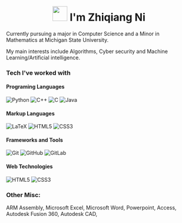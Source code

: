 <h1 align="center"><img src="https://user-images.githubusercontent.com/44104676/173990923-48b66056-0bff-472a-b5bf-faab4146e950.gif" width="40" height="40"> I'm Zhiqiang Ni</h1>

<p> Currently pursuing a major in Computer Science and a Minor in Mathematics at Michigan State University. </p>
<p> My main interests include Algorithms, Cyber security and Machine Learning/Artificial intelligence. </p>


### Tech I've worked with

#### Programing Languages

![Python](https://img.shields.io/badge/python-3670A0?style=for-the-badge&logo=python&logoColor=ffdd54)
![C++](https://img.shields.io/badge/c++-%2300599C.svg?style=for-the-badge&logo=c%2B%2B&logoColor=white)
![C](https://img.shields.io/badge/c-%2300599C.svg?style=for-the-badge&logo=c&logoColor=white)
![Java](https://img.shields.io/badge/java-%23ED8B00.svg?style=for-the-badge&logo=java&logoColor=white)



#### Markup Languages

![LaTeX](https://img.shields.io/badge/latex-%23008080.svg?style=for-the-badge&logo=latex&logoColor=white)
![HTML5](https://img.shields.io/badge/html5-%23E34F26.svg?style=for-the-badge&logo=html5&logoColor=white)
![CSS3](https://img.shields.io/badge/css3-%231572B6.svg?style=for-the-badge&logo=css3&logoColor=white)

#### Frameworks and Tools

![Git](https://img.shields.io/badge/git-%23F05033.svg?style=for-the-badge&logo=git&logoColor=white)
![GitHub](https://img.shields.io/badge/github-%23121011.svg?style=for-the-badge&logo=github&logoColor=white)
![GitLab](https://img.shields.io/badge/gitlab-%23181717.svg?style=for-the-badge&logo=gitlab&logoColor=white)

#### Web Technologies

![HTML5](https://img.shields.io/badge/html5-%23E34F26.svg?style=for-the-badge&logo=html5&logoColor=white)
![CSS3](https://img.shields.io/badge/css3-%231572B6.svg?style=for-the-badge&logo=css3&logoColor=white)



### Other Misc:
ARM Assembly, Microsoft Excel, Microsoft Word, Powerpoint, Access, Autodesk Fusion 360, Autodesk CAD,


<!-- #### Platforms
![Android](https://img.shields.io/badge/Android-3DDC84?style=for-the-badge&logo=android&logoColor=white)
![iOS](https://img.shields.io/badge/iOS-000000?style=for-the-badge&logo=ios&logoColor=white)
![macOS](https://img.shields.io/badge/mac%20os-000000?style=for-the-badge&logo=macos&logoColor=F0F0F0)
![Linux](https://img.shields.io/badge/Linux-FCC624?style=for-the-badge&logo=linux&logoColor=black)
![Windows](https://img.shields.io/badge/Windows-0078D6?style=for-the-badge&logo=windows&logoColor=white) -->
<br />

<!--
<h2 align="center"> Stats </h2>
<div align="center"> 
  <img align="center" src="https://github-readme-stats.vercel.app/api?username=Zhiqiang03"/>
</div> 
<div align="center"> 
  <img align="center" src="https://github-readme-stats.vercel.app/api/top-langs/?username=Zhiqiang03&layout=compact" />

<p align="center">&nbsp;<img align="center" src="https://github-readme-streak-stats.herokuapp.com/?user=Zhiqiang03&" alt="Zhiqiang03" /></p>
-->
  
<!-- <h3 align="center">Feeding the snake with my contribution graph</h3> 

- 👋 Hi, I’m @Zhiqiang03
- 👀 I’m interested in ...
- 🌱 I’m currently learning ...
- 💞️ I’m looking to collaborate on ...
- 📫 How to reach me ...


Zhiqiang03/Zhiqiang03 is a ✨ special ✨ repository because its `README.md` (this file) appears on your GitHub profile.
You can click the Preview link to take a look at your changes.
--->
